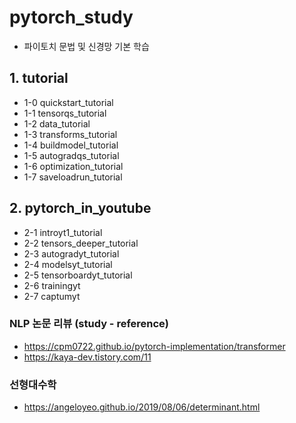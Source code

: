 # pytorch_study
- 파이토치 문법 및 신경망 기본 학습

## 1. tutorial
- 1-0 quickstart_tutorial
- 1-1 tensorqs_tutorial
- 1-2 data_tutorial
- 1-3 transforms_tutorial
- 1-4 buildmodel_tutorial
- 1-5 autogradqs_tutorial
- 1-6 optimization_tutorial
- 1-7 saveloadrun_tutorial

 ## 2. pytorch_in_youtube
 - 2-1 introyt1_tutorial
 - 2-2 tensors_deeper_tutorial
 - 2-3 autogradyt_tutorial
 - 2-4 modelsyt_tutorial
 - 2-5 tensorboardyt_tutorial
 - 2-6 trainingyt
 - 2-7 captumyt






### NLP 논문 리뷰 (study - reference)
- https://cpm0722.github.io/pytorch-implementation/transformer
- https://kaya-dev.tistory.com/11

### 선형대수학
- https://angeloyeo.github.io/2019/08/06/determinant.html
